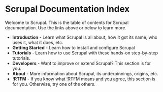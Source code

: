 # Scrupal Documentation Index
Welcome to Scrupal. This is the table of contents for Scrupal documentation. Use the links above or below to learn
more.

* **Introduction** - Learn what Scrupal is all about, how it got its name, who uses it, what it does, etc.
* **Getting Started** - Learn how to install and configure Scrupal
* **Tutorials** - Learn how to use Scrupal with these hands-on step-by-step tutorials.
* **Developers** - Want to improve or extend Scrupal? This section is for you.
* **About** - More information about Scrupal, its underpinnings, origins, etc.
* **!RTFM** - If you know what !RTFM means and you agree, this section is for you. Otherwise, try one of the others.
